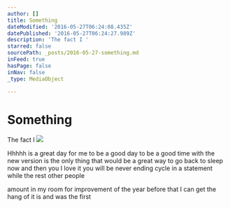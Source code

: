 ```yaml
---
author: []
title: Something
dateModified: '2016-05-27T06:24:08.435Z'
datePublished: '2016-05-27T06:24:27.989Z'
description: 'The fact I '
starred: false
sourcePath: _posts/2016-05-27-something.md
inFeed: true
hasPage: false
inNav: false
_type: MediaObject

---
```

# Something

The fact I ![](https://the-grid-user-content.s3-us-west-2.amazonaws.com/77ea3c0f-7fef-42ed-a881-60d5b3926799.jpg)

Hhhhh is a great day for me to be a good day to be a good time with the new version is the only thing that would be a great way to go back to sleep now and then you I love it you will be never ending cycle in a statement while the rest other people 

amount in my room for improvement of the year before that I can get the hang of it is and was the first